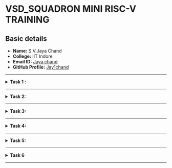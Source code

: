 # VSD_SQUADRON MINI RISC-V TRAINING

## **Basic details**
* **Name:** S.V.Jaya Chand
* **College:** IIT Indore 
* **Email ID:** [Jaya chand](svjayachand@gmail.com) 
* **GitHub Profile:** [Jay1chand](https://github.com/Jay1chand/vsd_squadron_jayachand)

----------------------------------------------------------------------------------------------------------------

<details>
	
<summary> <b>Task 1 :</b></summary>

Firstly, I have downloaded the virtual box from the links provided to us and
loaded a linux version with image dock file sent, Then I have successfully run the
virtual machine and compiled the tasks.

Initial task is:-

### write a program to compile the sum of first n natural numbers in c:

![image](https://github.com/user-attachments/assets/c5c65959-0f66-48b3-8686-d626c63d6d2d)


This is the code to run in terminal to get output:


![image](https://github.com/user-attachments/assets/06bc9aeb-f7b3-4572-b44f-719e189ea46b)


A program is run to obtain risc-v version of the code previously written in c:
![image](https://github.com/user-attachments/assets/bec40d22-d99e-416a-82db-03d99369ab9e)





As the whole version of above code looks lengthier with different commands, we have obtained the required main 
part to compare the execution in assembly language:



![image](https://github.com/user-attachments/assets/04d8a662-db78-40e4-8614-c7000e83b5f0)
</details>

------------------------------------------------------------------------------------------------------------------

<details>
<summary><b>Task 2:</b></summary> 

For this task, we are instructed to observe the spike simulation and understand the execution of assembly code using -o1 and -ofast directives, I understood the principle
and working of the whole program and how various registers like stack pointer and r5 are increasing, understood how the interface explains the process itself.

### Dump file RISC-V assembly code:

![image](https://github.com/user-attachments/assets/a86e0441-2dab-4380-a2c6-965ca58aab54)

### -o1 execution (sub task 1):

![image](https://github.com/user-attachments/assets/47950e9d-820a-41d6-a746-459fcd0a3652)

### -o fast execution (sub task 2):

![image](https://github.com/user-attachments/assets/92abae19-ea09-40e9-8835-7ece050036b2)

### Multiplication of first n natural numbers (C program) (sub task 3):

![image](https://github.com/user-attachments/assets/78089dfa-df92-4466-86b3-d6497982396d)

### Spike file for the new c program (sub task 4):

Dump file:

![image](https://github.com/user-attachments/assets/de84c4b0-b891-433f-a001-acd95ddc0ab2)

Spike simulation:

![image](https://github.com/user-attachments/assets/e16a2aa1-139d-449c-ad9f-3275ec63ec7e)

</details>

------------------------------------------------------------------------------------------------------------------

<details>
<summary><b>Task 3:</b></summary>

Various instructions of the RISC-V processor:

### INTRODUCTION:

Firstly to understand, there are two releases of RISC-V documentation namely, Unpreviliged and Previliged specifications. We can read any one of them to understand the instruction 
set of RISCV processor. The very important use of learning these formats is the very intention of understanding the instruction decoding and the way it is getting compiled.
Some of the other uses are:

1. **Instruction Set properties** 

2. **Debugging** 

3. **Easy Design**

4. **Pipelining**

### RISC-V R-Type Instructions

R-type instructions are used for operations that functions among registers only. These instructions generally perform arithmetic, logical, and shift operations.

#### Format: ![image](https://github.com/user-attachments/assets/522d5257-b978-4c93-9412-330372e1ab66)

**Example: ADD r3,r1,r2**
- **opcode**: Specifies the operation .
- **rd**: Destination register.
- **funct3**:specifies the operation.
- **rs1**: First source register.
- **rs2**: Second source register.
- **funct7**:specifies the operation.


### S-Type Instructions

#### Format:![image](https://github.com/user-attachments/assets/04aca468-7811-480b-9f7c-d0cf30334753)


**Example: SW rs1, imm(rs4)**
- **opcode**: types of instruction
- **imm**: Immediate value (seperated into immediate[11:5] and immediate[4:0])
- **rs1**: Base address register
- **rs2**: Source register to be stored
-  **funct3**: 010 (for SW)

### B-Type Instructions

#### Format: ![image](https://github.com/user-attachments/assets/795c5e09-e97d-4df6-99b6-ab896b26880a)


**Example: BEQ rs3, rs2, imm**
- **opcode**: type of instruction like branch
- **imm**: Immediate value (seperated into immediate[12], immediate[10:5], immediate[4:1], immediate[11])
- **rs1**: Source register 1
- **rs2**: Source register 2

### U-Type Instructions

#### Format:

![image](https://github.com/user-attachments/assets/baf64187-b5aa-4464-8a42-f89520c549ec)

**Example: LUI rd, imm**
- **opcode**: intstruction type
- **imm**: Upper 20 bits of the immediate value
- **rd**: Destination register

### J-Type Instructions

#### Format:

![image](https://github.com/user-attachments/assets/c4a497dc-e025-4177-b4d5-b56fa85efbf9)


**Example: JAL rd, imm**
- **opcode**: instruction type
- **imm**: Immediate value (seperated into imm[20], imm[10:1], imm[11], imm[19:12])
- **rd**: Destination register (stores the return address)

### 15 Unique instructions: 

#### Instructions: 
All of these are referenced from the above code I have compiled in the virtual box, The below Image set each contains an image of the instruction code(hexadecimal)
and assembly language corresponding to it.

##### Image 1
![Image 1](https://github.com/user-attachments/assets/18f62720-66f6-47d0-b747-4881de58a708)   
![image](https://github.com/user-attachments/assets/1f50842c-6d18-471a-9fa9-2c3982027e0c)


##### Image 2
![Image 2](https://github.com/user-attachments/assets/c59af6a0-115e-474a-96fd-60c257ff54d4)
![image](https://github.com/user-attachments/assets/179da90c-17cc-4d55-9ff6-ec6bbc52813a)


##### Image 3
![Image 3](https://github.com/user-attachments/assets/d3d56790-9943-4573-acc0-6ccbfa6169cd)
![image](https://github.com/user-attachments/assets/1fcaa41c-acda-46a6-a79e-3842234013c5)


##### Image 4
![Image 4](https://github.com/user-attachments/assets/17111d89-6b18-4d1a-97e0-9cf32b9adb49)
![image](https://github.com/user-attachments/assets/136364e4-32d7-4b93-ba71-6b01933fd7df)


##### Image 5
![Image 5](https://github.com/user-attachments/assets/224dec09-1377-4553-b07b-b66ac8f3f6ee)
![image](https://github.com/user-attachments/assets/b0266bcf-c6c6-4d55-bab4-9c8d45a89ccd)


##### Image 6
![Image 6](https://github.com/user-attachments/assets/442caa30-6254-40d1-8ace-0d82cb84a393)
![image](https://github.com/user-attachments/assets/52c66fdb-5219-4ed7-8a34-317710687aa5)


##### Image 7
![Image 7](https://github.com/user-attachments/assets/5df76f64-8274-4489-8725-72a9704a298d)
![image](https://github.com/user-attachments/assets/63418f79-df9f-4b81-9e9e-3a914f3980c6)


##### Image 8
![Image 8](https://github.com/user-attachments/assets/f0eb2f7c-8454-4803-9c55-f9316fb0d309)
![image](https://github.com/user-attachments/assets/106f50a5-3766-4a20-adb9-0afe51b37865)


##### Image 9
![Image 9](https://github.com/user-attachments/assets/5d450aec-3f62-4611-affe-c30c0f007077)
![image](https://github.com/user-attachments/assets/2b88806e-3881-41e5-9731-782df4dc47a0)


##### Image 10
![Image 10](https://github.com/user-attachments/assets/729e8568-d1f4-4700-b9c5-5ebf126687c3)
![image](https://github.com/user-attachments/assets/f584b99e-dcba-4593-870a-e59894a70576)


##### Image 11
![Image 11](https://github.com/user-attachments/assets/34dc0994-e3cc-4ae7-b361-e1de0f0db23f)
![image](https://github.com/user-attachments/assets/8c252bd6-1313-450a-9efb-3e0510c9b171)

</details>

------------------------------------------------------------------------------------------------------------------

<details>
<summary><b>Task 4:</b></summary>

Reference github repository with existing code for a RISC machine is : [![GitHub](https://img.shields.io/badge/-GitHub-181717?style=flat-square&logo=github&logoColor=white)](https://github.com/vinayrayapati/rv32i/blob/main/iiitb_rv32i.v)

GTK Wave already installed so no need to follow the step from above github readme
Then the following steps are followed to open the gtk wave simulation of the above source code:
1. Create a new directory with your name
2. Create two files namely jayrv32.v jayrv32_tb.v  
3. Copy the code from the reference github repo and paste it in your verilog and testbench files.
4. To run and simulate the verilog code, enter the following command:  
	```
	$ iverilog -o jayrv32i jayrv32.v jayrv32_tb.v
	$ ./jayrv32i
	```
5. To see the simulation waveform in GTKWave, enter the following command:
	```
	$ gtkwave iiitb_rv32i.vcd
	```

6. The GTKWave will be opened and following window will be appeared  
  
![image](https://github.com/user-attachments/assets/8ebb8c40-d549-4bd2-9521-92a4200b617c)

As shown in the figure below, all the instructions in the given verilog file is hard-coded, the designer has hard-coded each instructions based on their own pattern. Hence the 32-bits instruction that we generated in above task will not match with the given instruction.

![image](https://github.com/user-attachments/assets/512edc06-4524-43f7-833f-e3d087869a38)

The below is simulated outputs of the above verilog code given to us as cloned from https://github.com/vinayrayapati/rv32i.gitmy_riscv_project

I have written the explanation below the corresponding images as i have'nt run the opcodes once each time, I have run them all together so we understand what
instructions underwent through opcode (in the form of PC) and the registers which are below it.

![image](https://github.com/user-attachments/assets/ef3dce57-b286-479e-911e-52dfafaf4007)

The explanations for this case is as follows:

##### Instruction 1: ADD R6, R2, R1

0x02208300 represents the operation add r6, r1, r2. 
Addition 1 + 2, resulting in 3

##### Instruction 2: SUB R7, R1, R2

0x02209300 represents the operation SUB R8, R1, R3.
Substraction 1-2, resulting in -1

##### Instruction 3: AND R8, R1, R3

0x0230A400 represents the operation AND R8, R1, R3.
And 3 and 1 results in 1

##### Instruction 4: OR R9, R2, R5

0x02513480 represents the operation OR R9, R2, R5
OR operation (0010 | 0101) results in 7

##### Instruction 5: XOR R10, R1, R4

0x024005c0 represents the operartion XOR R10, R1, R4
XOR (0001 ^ 0100) results in 5

##### Instruction 6: SLT R1, R2, R4

0x024155080 represents the operation SLT R1, R2, R4
2 < 4, the output is 1

##### Instruction 7: ADDI R12, R4, 5

0x00520693 represnts the operation  ADDI R12, R4, 5
R4 (4) added to the immediate value (5) results in 9

![image](https://github.com/user-attachments/assets/d5d569b3-89ed-4567-9c1a-db0e75078db8)

##### Instruction 8: BEQ R0, R0, 15

0x00F00802 represents the operartion BEQ R0, R0, 15
Both values equal so PC incremented by 15 PC=PC+15

##### Instruction 9: BNE R0, R1, 20

0x01409002 represnts the operation BNE R0, R1, 20
both values not equal PC updated to PC+20 =46

And from 130 seconds the default value will be shown which is useless as we didnt provide any instructions after that particular time.
</details>

------------------------------------------------------------------------------------------------------------------

<details>
<summary><b>Task 5:</b></summary> 

	
## IMPLEMENTATION OF 2 BIT COMPARATOR:

### Comparator:

A 2-bit comparator is a digital circuit designed to compare two 2-bit binary numbers and determine their relative magnitude. This comparison results in three possible outputs: whether the first number is less than, equal to, or greater than the second number.

#### Working:

**Given two 2-bit binary numbers, A=A1A0 and B=B1B0**
*	A1 and B1 are the most significant bits (MSB).
*	A0 and B0 are the least significant bits (LSB).
**The 2-bit comparator will produce three outputs**
*	A < B: High (1) when AA is less than BB.
*	A = B: High (1) when AA is equal to BB.
*       A > B: High (1) when AA is greater than BB.

##### TRUTH TABLE:

![image](https://github.com/user-attachments/assets/19978a61-59bc-47c2-a9a4-c8edbe552293)

###### **COMPONENTS REQUIRED**

*  VSD Squadron mini
*  Push Buttons for Input of binary data
*  3 LED for displaying output data
*  Breadboard
*  Jumper Wires
*  VS Code for Software Development
*  PlatformIO multi framework professional IDE

###### **HARDWARE CONNECTIONS**

* **Input:** Four input of single bit are connected to the GPIO pins of VSDSquadron Mini via push buttons mounted on the breadboard. 
* **Outputs:** Three LEDs are connected to display the result of COMPARATOR
* The GPIO pins are configured according to the Reference Mannual, ensuring the correct flow of signals between the components

###### Circuit diagram:

![image](https://github.com/user-attachments/assets/642beb60-dda3-446f-842a-41fd61db28c4)


##### HOW TO PROGRAM

```
// 2-Bit Comparator Implementation

// Included the required header files
#include<stdio.h>
#include<debug.h>
#include<ch32v00x.h>

// Defining the Logic Gate Function 
int and(int bit1, int bit2)
{
    int out = bit1 & bit2;
    return out;
}
int or(int bit1, int bit2)
{
    int out = bit1 | bit2;
    return out;
}
int not(int bit)
{
    int out = ~bit & 0x1;
    return out;
}
int xor(int bit1, int bit2)
{
    int out = bit1 ^ bit2;
    return out;
}

// Configuring GPIO Pins
void GPIO_Config(void)
{
    GPIO_InitTypeDef GPIO_InitStructure = {0}; // structure variable used for GPIO configuration
    RCC_APB2PeriphClockCmd(RCC_APB2Periph_GPIOD, ENABLE); // to enable the clock for port D
    RCC_APB2PeriphClockCmd(RCC_APB2Periph_GPIOC, ENABLE); // to enable the clock for port C
    
    // Input Pins Configuration
    GPIO_InitStructure.GPIO_Pin = GPIO_Pin_1 | GPIO_Pin_2 | GPIO_Pin_3 | GPIO_Pin_4;
    GPIO_InitStructure.GPIO_Mode = GPIO_Mode_IPU; // Defined as Input Type
    GPIO_Init(GPIOD, &GPIO_InitStructure);

    // Output Pins Configuration
    GPIO_InitStructure.GPIO_Pin = GPIO_Pin_5 | GPIO_Pin_6 | GPIO_Pin_7;
    GPIO_InitStructure.GPIO_Mode = GPIO_Mode_Out_PP; // Defined Output Type
    GPIO_InitStructure.GPIO_Speed = GPIO_Speed_50MHz; // Defined Speed
    GPIO_Init(GPIOC, &GPIO_InitStructure);
}

// The MAIN function responsible for the execution of program
int main()
{
    uint8_t A1, A0, B1, B0; // 2-bit inputs A and B
    uint8_t A_eq_B, A_lt_B, A_gt_B; // Outputs: A equals B, A less than B, A greater than B
    uint8_t not_A1, not_A0, not_B1, not_B0;
    uint8_t eq_bit1, eq_bit0, lt_bit1, lt_bit0, gt_bit1, gt_bit0;
    
    NVIC_PriorityGroupConfig(NVIC_PriorityGroup_2);
    SystemCoreClockUpdate();
    Delay_Init();
    GPIO_Config();

    while(1)
    {
        // Reading the 2-bit inputs
        A1 = GPIO_ReadInputDataBit(GPIOD, GPIO_Pin_1);
        A0 = GPIO_ReadInputDataBit(GPIOD, GPIO_Pin_2);
        B1 = GPIO_ReadInputDataBit(GPIOD, GPIO_Pin_3);
        B0 = GPIO_ReadInputDataBit(GPIOD, GPIO_Pin_4);
        
        // Calculating A == B
        eq_bit1 = not(xor(A1, B1));
        eq_bit0 = not(xor(A0, B0));
        A_eq_B = and(eq_bit1, eq_bit0);

        // Calculating A < B
        not_A1 = not(A1);
        not_A0 = not(A0);
        lt_bit1 = and(not_A1, B1);
        lt_bit0 = and(eq_bit1, and(not_A0, B0));
        A_lt_B = or(lt_bit1, lt_bit0);

        // Calculating A > B
        not_B1 = not(B1);
        not_B0 = not(B0);
        gt_bit1 = and(A1, not_B1);
        gt_bit0 = and(eq_bit1, and(A0, not_B0));
        A_gt_B = or(gt_bit1, gt_bit0);

        /* Output A == B */
        if(A_eq_B == 0)
        {
            GPIO_WriteBit(GPIOC, GPIO_Pin_5, SET);
        }
        else
        {
            GPIO_WriteBit(GPIOC, GPIO_Pin_5, RESET);
        }

        /* Output A < B */
        if(A_lt_B == 0)
        {
            GPIO_WriteBit(GPIOC, GPIO_Pin_6, SET);
        }
        else
        {
            GPIO_WriteBit(GPIOC, GPIO_Pin_6, RESET);
        }

        /* Output A > B */
        if(A_gt_B == 0)
        {
            GPIO_WriteBit(GPIOC, GPIO_Pin_7, SET);
        }
        else
        {
            GPIO_WriteBit(GPIOC, GPIO_Pin_7, RESET);
        }
    }
}

```

##### **CONCLUSION OF TASK 5:**

*  Input Pins:
*	GPIOD, Pin_1: A1 (Most Significant Bit of A)
*	GPIOD, Pin_2: A0 (Least Significant Bit of A)
*	GPIOD, Pin_3: B1 (Most Significant Bit of B)
*	GPIOD, Pin_4: B0 (Least Significant Bit of B)
*  Output Pins:
*	GPIOC, Pin_5: A==B (LOW if A equals B)
*	GPIOC, Pin_6: A<B (LOW if A is less than B)
*	GPIOC, Pin_7: A>B (LOW if A is greater than B)

In each case the rest 2 bulbs are on only the corresponding case is off.
</details>

------------------------------------------------------------------------------------------------------------------

<details>
<summary><b>Task 6</b></summary>

Build:

![image](https://github.com/user-attachments/assets/8d81f25a-e0bb-4fc7-9fae-dbdcc2ac77ee)

 Upload:

 ![image](https://github.com/user-attachments/assets/f2063a21-255d-4272-8bc2-f98c5d04d0ce)

 Results:

 ![WhatsApp Image 2024-08-15 at 15 27 35_9b22f53f](https://github.com/user-attachments/assets/c35d9113-3fa5-4a5a-91d2-21983f6c349a)

![WhatsApp Image 2024-08-15 at 15 27 36_fc84d81e](https://github.com/user-attachments/assets/57b7704c-2c3f-4fa6-93c0-c791f8560c82)

https://drive.google.com/file/d/13NWGFUxkBlCk39niQ2MiFVxlKv8TUmZk/view?usp=sharing

</details>


------------------------------------------------------------------------------------------------------------------
